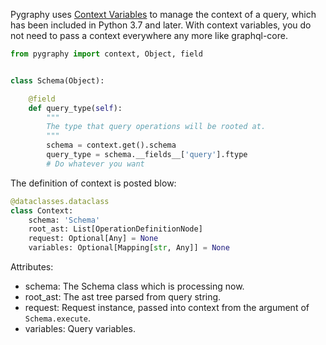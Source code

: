 Pygraphy uses [Context Variables](https://docs.python.org/3/library/contextvars.html#module-contextvars) to manage the context of a query, which has been included in Python 3.7 and later. With context variables, you do not need to pass a context everywhere any more like graphql-core.
```python
from pygraphy import context, Object, field


class Schema(Object):

    @field
    def query_type(self):
        """
        The type that query operations will be rooted at.
        """
        schema = context.get().schema
        query_type = schema.__fields__['query'].ftype
        # Do whatever you want
```

The definition of context is posted blow:
```python
@dataclasses.dataclass
class Context:
    schema: 'Schema'
    root_ast: List[OperationDefinitionNode]
    request: Optional[Any] = None
    variables: Optional[Mapping[str, Any]] = None
```

Attributes:

- schema: The Schema class which is processing now.
- root_ast: The ast tree parsed from query string.
- request: Request instance, passed into context from the argument of `Schema.execute`.
- variables: Query variables.

